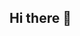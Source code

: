 ## Hi there 👋

<!--
**Harry-UT/Harry-UT** is a ✨ _special_ ✨ repository because its `README.md` (this file) appears on your GitHub profile.

Here are some ideas to get you started:

- 🔭 I’m currently studying at the UT
- 👯 I’m looking to collaborate on a project
- 😄 Pronouns: Just the male ones:)
- ⚡ Fun fact: I'm trying to get github pro for students
-->
